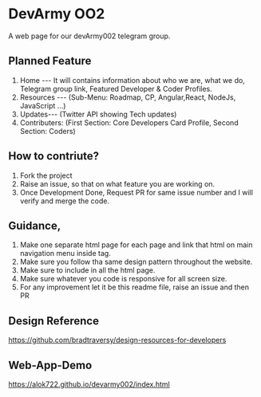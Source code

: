 # DevArmy OO2
A web page for our devArmy002 telegram group.

## Planned Feature
1. Home --- It will contains information about who we are, what we do, Telegram group link, Featured Developer & Coder Profiles.</br>
2. Resources --- (Sub-Menu: Roadmap, CP, Angular,React, NodeJs, JavaScript ...)</br>
3. Updates--- (Twitter API showing Tech updates)</br>
4. Contributers: (First Section: Core Developers Card Profile, Second Section: Coders)</br>

## How to contriute?
1. Fork the project</br>
2. Raise an issue, so that on what feature you are working on.</br>
3. Once Development Done, Request PR for same issue number and I will verify and merge the code.

## Guidance,
1. Make one separate html page for each page and link that html on main navigation menu inside </a> tag.</br>
2. Make sure you follow tha same design pattern throughout the website.</br>
3. Make sure to include </NAV> in all the html page.</br>
4. Make sure whatever you code is responsive for all screen size.</br>
5. For any improvement let it be this readme file, raise an issue and then PR

## Design Reference
https://github.com/bradtraversy/design-resources-for-developers

## Web-App-Demo
https://alok722.github.io/devarmy002/index.html
